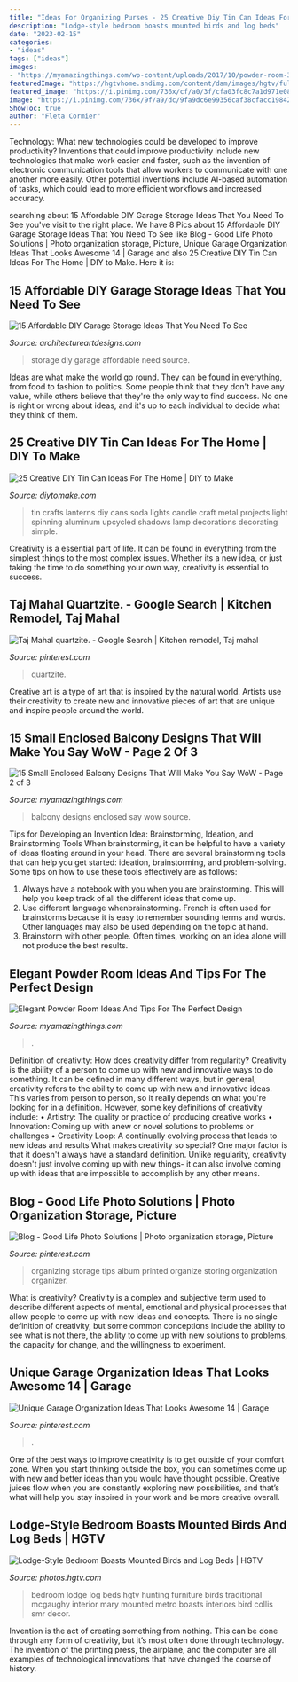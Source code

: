 ```yaml
---
title: "Ideas For Organizing Purses - 25 Creative Diy Tin Can Ideas For The Home"
description: "Lodge-style bedroom boasts mounted birds and log beds"
date: "2023-02-15"
categories:
- "ideas"
tags: ["ideas"]
images:
- "https://myamazingthings.com/wp-content/uploads/2017/10/powder-room-3-.jpg"
featuredImage: "https://hgtvhome.sndimg.com/content/dam/images/hgtv/fullset/2015/1/22/0/Mary-McGaughy-Collis_Santa-Margarita-Ranch-Lodge_Bird-Bedroom.jpg.rend.hgtvcom.966.1449.suffix/1421956966336.jpeg"
featured_image: "https://i.pinimg.com/736x/cf/a0/3f/cfa03fc8c7a1d971e0882454cf25e30f.jpg"
image: "https://i.pinimg.com/736x/9f/a9/dc/9fa9dc6e99356caf38cfacc198424b8a.jpg"
ShowToc: true
author: "Fleta Cormier"
---
```



Technology: What new technologies could be developed to improve productivity?
Inventions that could improve productivity include new technologies that make work easier and faster, such as the invention of electronic communication tools that allow workers to communicate with one another more easily. Other potential inventions include AI-based automation of tasks, which could lead to more efficient workflows and increased accuracy.

	

		
searching about 15 Affordable DIY Garage Storage Ideas That You Need To See you've visit to the right place. We have 8 Pics about 15 Affordable DIY Garage Storage Ideas That You Need To See like Blog - Good Life Photo Solutions | Photo organization storage, Picture, Unique Garage Organization Ideas That Looks Awesome 14 | Garage and also 25 Creative DIY Tin Can Ideas For The Home | DIY to Make. Here it is:
		
    
## 15 Affordable DIY Garage Storage Ideas That You Need To See

<img loading=lazy src="https://www.architectureartdesigns.com/wp-content/uploads/2017/08/8-37.jpg" onerror="this.onerror=null;this.src='https://tse2.mm.bing.net/th?id=OIP.rmNBcxakZ7bOQc60FDP3GAHaHa&amp;pid=15.1';" alt="15 Affordable DIY Garage Storage Ideas That You Need To See">

_Source: architectureartdesigns.com_

>storage diy garage affordable need source. 

	

Ideas are what make the world go round. They can be found in everything, from food to fashion to politics. Some people think that they don't have any value, while others believe that they're the only way to find success. No one is right or wrong about ideas, and it's up to each individual to decide what they think of them.

    
## 25 Creative DIY Tin Can Ideas For The Home | DIY To Make

<img loading=lazy src="http://www.diytomake.com/wp-content/uploads/2016/08/tin-can-lanterns-idea.jpg" onerror="this.onerror=null;this.src='https://tse4.mm.bing.net/th?id=OIP.wrpHmbTZ-pB7uRO6lfUmnwHaLI&amp;pid=15.1';" alt="25 Creative DIY Tin Can Ideas For The Home | DIY to Make">

_Source: diytomake.com_

>tin crafts lanterns diy cans soda lights candle craft metal projects light spinning aluminum upcycled shadows lamp decorations decorating simple. 

	

Creativity is a essential part of life. It can be found in everything from the simplest things to the most complex issues. Whether its a new idea, or just taking the time to do something your own way, creativity is essential to success.

    
## Taj Mahal Quartzite. - Google Search | Kitchen Remodel, Taj Mahal

<img loading=lazy src="https://i.pinimg.com/736x/9f/a9/dc/9fa9dc6e99356caf38cfacc198424b8a.jpg" onerror="this.onerror=null;this.src='https://tse1.mm.bing.net/th?id=OIP.B8mNrW_Df_b4RG1-2ZnFkwHaJ4&amp;pid=15.1';" alt="Taj Mahal quartzite. - Google Search | Kitchen remodel, Taj mahal">

_Source: pinterest.com_

>quartzite. 

	

Creative art is a type of art that is inspired by the natural world. Artists use their creativity to create new and innovative pieces of art that are unique and inspire people around the world.

    
## 15 Small Enclosed Balcony Designs That Will Make You Say WoW - Page 2 Of 3

<img loading=lazy src="http://myamazingthings.com/wp-content/uploads/2017/01/balcony7-819x1024.jpg" onerror="this.onerror=null;this.src='https://tse3.mm.bing.net/th?id=OIP.KTJNeEr7NWvvrgUJB0PhQQHaJQ&amp;pid=15.1';" alt="15 Small Enclosed Balcony Designs That Will Make You Say WoW - Page 2 of 3">

_Source: myamazingthings.com_

>balcony designs enclosed say wow source. 

	

Tips for Developing an Invention Idea: Brainstorming, Ideation, and Brainstorming Tools
When brainstorming, it can be helpful to have a variety of ideas floating around in your head. There are several brainstorming tools that can help you get started: ideation, brainstorming, and problem-solving. Some tips on how to use these tools effectively are as follows: 
1. Always have a notebook with you when you are brainstorming. This will help you keep track of all the different ideas that come up. 
2. Use different language whenbrainstorming. French is often used for brainstorms because it is easy to remember sounding terms and words. Other languages may also be used depending on the topic at hand. 
3. Brainstorm with other people. Often times, working on an idea alone will not produce the best results.

    
## Elegant Powder Room Ideas And Tips For The Perfect Design

<img loading=lazy src="https://myamazingthings.com/wp-content/uploads/2017/10/powder-room-3-.jpg" onerror="this.onerror=null;this.src='https://tse3.mm.bing.net/th?id=OIP.GeoB7LDJx8mRkSKZQQefpAHaLH&amp;pid=15.1';" alt="Elegant Powder Room Ideas And Tips For The Perfect Design">

_Source: myamazingthings.com_

>. 

	

Definition of creativity: How does creativity differ from regularity?
Creativity is the ability of a person to come up with new and innovative ways to do something. It can be defined in many different ways, but in general, creativity refers to the ability to come up with new and innovative ideas. This varies from person to person, so it really depends on what you're looking for in a definition. However, some key definitions of creativity include: • Artistry: The quality or practice of producing creative works • Innovation: Coming up with anew or novel solutions to problems or challenges • Creativity Loop: A continually evolving process that leads to new ideas and results 
What makes creativity so special? One major factor is that it doesn't always have a standard definition. Unlike regularity, creativity doesn't just involve coming up with new things- it can also involve coming up with ideas that are impossible to accomplish by any other means.

    
## Blog - Good Life Photo Solutions | Photo Organization Storage, Picture

<img loading=lazy src="https://i.pinimg.com/736x/83/4a/d6/834ad627afb338a12e7eac811fa5e8d3--photo-storage-ideas-organizing-pictures-organizing-photos.jpg" onerror="this.onerror=null;this.src='https://tse3.mm.bing.net/th?id=OIP.yOhB-zRaaUy3W21GeHDLzgDIEs&amp;pid=15.1';" alt="Blog - Good Life Photo Solutions | Photo organization storage, Picture">

_Source: pinterest.com_

>organizing storage tips album printed organize storing organization organizer. 

	

What is creativity?
Creativity is a complex and subjective term used to describe different aspects of mental, emotional and physical processes that allow people to come up with new ideas and concepts. There is no single definition of creativity, but some common conceptions include the ability to see what is not there, the ability to come up with new solutions to problems, the capacity for change, and the willingness to experiment.

    
## Unique Garage Organization Ideas That Looks Awesome 14 | Garage

<img loading=lazy src="https://i.pinimg.com/736x/cf/a0/3f/cfa03fc8c7a1d971e0882454cf25e30f.jpg" onerror="this.onerror=null;this.src='https://tse1.mm.bing.net/th?id=OIP.mdnUWcwm4Lb9vCo4TAklnQHaJ3&amp;pid=15.1';" alt="Unique Garage Organization Ideas That Looks Awesome 14 | Garage">

_Source: pinterest.com_

>. 

	

One of the best ways to improve creativity is to get outside of your comfort zone. When you start thinking outside the box, you can sometimes come up with new and better ideas than you would have thought possible. Creative juices flow when you are constantly exploring new possibilities, and that’s what will help you stay inspired in your work and be more creative overall.

    
## Lodge-Style Bedroom Boasts Mounted Birds And Log Beds | HGTV

<img loading=lazy src="https://hgtvhome.sndimg.com/content/dam/images/hgtv/fullset/2015/1/22/0/Mary-McGaughy-Collis_Santa-Margarita-Ranch-Lodge_Bird-Bedroom.jpg.rend.hgtvcom.966.1449.suffix/1421956966336.jpeg" onerror="this.onerror=null;this.src='https://tse1.mm.bing.net/th?id=OIP.A5-RQT6Tdi0dDpaj8CS2NwHaLG&amp;pid=15.1';" alt="Lodge-Style Bedroom Boasts Mounted Birds and Log Beds | HGTV">

_Source: photos.hgtv.com_

>bedroom lodge log beds hgtv hunting furniture birds traditional mcgaughy interior mary mounted metro boasts interiors bird collis smr decor. 

	

Invention is the act of creating something from nothing. This can be done through any form of creativity, but it’s most often done through technology. The invention of the printing press, the airplane, and the computer are all examples of technological innovations that have changed the course of history.

